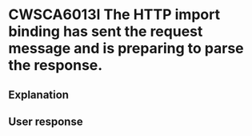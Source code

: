 # CWSCA6013I The HTTP import binding has sent the request message and is preparing to parse the response.

## Explanation

## User response
